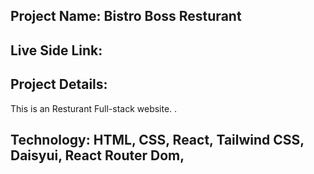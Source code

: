 ## Project Name: Bistro Boss Resturant


## Live Side Link: 


## Project Details:
This is an Resturant Full-stack website. .


## Technology: HTML, CSS, React, Tailwind CSS, Daisyui, React Router Dom, 
